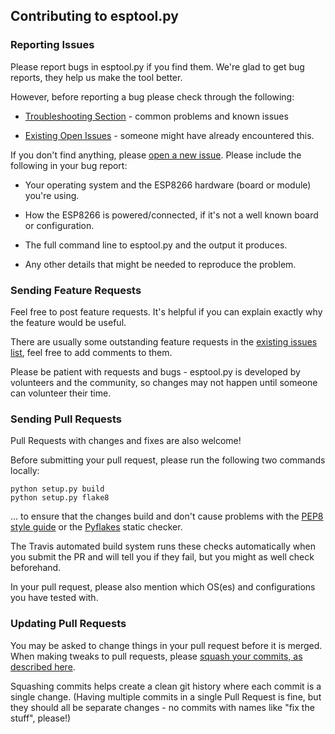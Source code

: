 ## Contributing to esptool.py

### Reporting Issues

Please report bugs in esptool.py if you find them. We're glad to get bug reports, they help us make the tool better.

However, before reporting a bug please check through the following:

* [Troubleshooting Section](https://github.com/themadinventor/esptool/#troubleshooting) - common problems and known issues

* [Existing Open Issues](https://github.com/themadinventor/esptool/issues) - someone might have already encountered this.

If you don't find anything, please [open a new issue](https://github.com/themadinventor/esptool/issues/new). Please include the following in your bug report:

* Your operating system and the ESP8266 hardware (board or module) you're using.

* How the ESP8266 is powered/connected, if it's not a well known board or configuration.

* The full command line to esptool.py and the output it produces.

* Any other details that might be needed to reproduce the problem.

### Sending Feature Requests

Feel free to post feature requests. It's helpful if you can explain exactly why the feature would be useful.

There are usually some outstanding feature requests in the [existing issues list](https://github.com/themadinventor/esptool/issues), feel free to add comments to them.

Please be patient with requests and bugs - esptool.py is developed by volunteers and the community, so changes may not happen until someone can volunteer their time.

### Sending Pull Requests

Pull Requests with changes and fixes are also welcome!

Before submitting your pull request, please run the following two commands locally:

```
python setup.py build
python setup.py flake8
```

... to ensure that the changes build and don't cause problems with the [PEP8 style guide](https://www.python.org/dev/peps/pep-0008/) or the [Pyflakes](https://pypi.python.org/pypi/pyflakes) static checker.

The Travis automated build system runs these checks automatically when you submit the PR and will tell you if they fail, but you might as well check beforehand.

In your pull request, please also mention which OS(es) and configurations you have tested with.

### Updating Pull Requests

You may be asked to change things in your pull request before it is merged. When making tweaks to pull requests, please [squash your commits, as described here](http://eli.thegreenplace.net/2014/02/19/squashing-github-pull-requests-into-a-single-commit/).

Squashing commits helps create a clean git history where each commit is a single change. (Having multiple commits in a single Pull Request is fine, but they should all be separate changes - no commits with names like "fix the stuff", please!)
